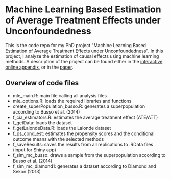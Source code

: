 # Machine Learning Based Estimation of Average Treatment Effects under Unconfoundedness
This is the code repo for my PhD project "Machine Learning Based Estimation of Average Treatment Effects under Unconfoundedness". In this project, I analyze the estimation of causal effects using machine learning methods. A description of the project can be found either in the [interactive online appendix](https://eliasmoor.shinyapps.io/mlevaluation/), or in the [paper](https://emoor.github.io/projects/Doctoral_Thesis_EM.pdf#page=18).

## Overview of code files

- mle_main.R: main file calling all analysis files
- mle_options.R: loads the required libraries and functions
- create_superPopulation_busso.R: generates a superpopulation according to Busso et al. (2014)
- f_cia_estimators.R: estimates the average treatment effect (ATE/ATT)
- f_getData: loads the dataset
- f_getLalondeData.R: loads the Lalonde dataset
- f_ps_cond_est: estimates the propensity scores and the conditional outcome means with the selected methods
- f_saveResults: saves the results from all replications to .RData files (input for Shiny app)
- f_sim_mc_busso: draws a sample from the superpopulation according to Busso et al. (2014)
- f_sim_mc_diamond1: generates a dataset according to Diamond and Sekon (2013)